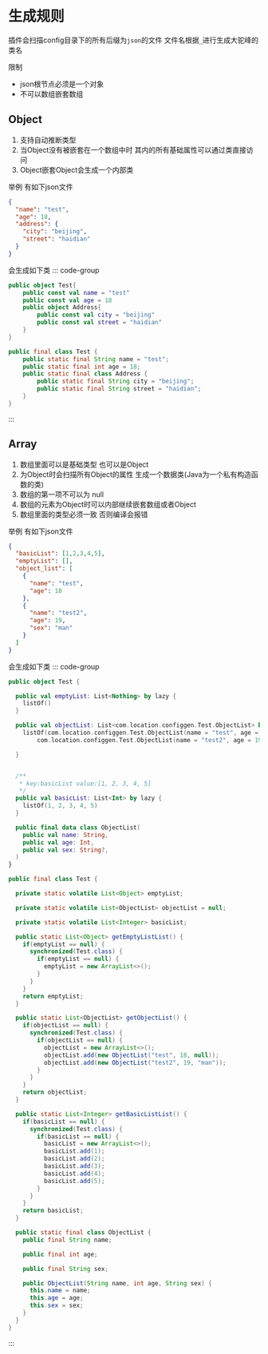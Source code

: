 # 生成规则
插件会扫描config目录下的所有后缀为`json`的文件 文件名根据`_`进行生成大驼峰的类名

限制
- json根节点必须是一个对象
- 不可以数组嵌套数组

## Object

1. 支持自动推断类型
2. 当Object没有被嵌套在一个数组中时 其内的所有基础属性可以通过类直接访问
3. Object嵌套Object会生成一个内部类

举例 有如下json文件
```json
{
  "name": "test",
  "age": 18,
  "address": {
    "city": "beijing",
    "street": "haidian"
  }
}
```
会生成如下类
::: code-group
```kotlin 
public object Test{
    public const val name = "test"
    public const val age = 18
    public object Address{
        public const val city = "beijing"
        public const val street = "haidian"
    }
}
```
```java
public final class Test {
    public static final String name = "test";
    public static final int age = 18;
    public static final class Address {
        public static final String city = "beijing";
        public static final String street = "haidian";
    }
}

```
::: 

## Array
1. 数组里面可以是基础类型 也可以是Object
2. 为Object时会扫描所有Object的属性 生成一个数据类(Java为一个私有构造函数的类)
3. 数组的第一项不可以为 null
4. 数组的元素为Object时可以内部继续嵌套数组或者Object
5. 数组里面的类型必须一致 否则编译会报错

举例 有如下json文件
```json
{
  "basicList": [1,2,3,4,5],
  "emptyList": [],
  "object_list": [
    {
      "name": "test",
      "age": 18
    },
    {
      "name": "test2",
      "age": 19,
      "sex": "man"
    }
  ]
}
```

会生成如下类
::: code-group
```kotlin
public object Test {

  public val emptyList: List<Nothing> by lazy {
    listOf()
  }

  public val objectList: List<com.location.configgen.Test.ObjectList> by lazy {
    listOf(com.location.configgen.Test.ObjectList(name = "test", age = 18, sex = null),
        com.location.configgen.Test.ObjectList(name = "test2", age = 19, sex = "man"))

  }


  /**
   * key:basicList value:[1, 2, 3, 4, 5]
   */
  public val basicList: List<Int> by lazy {
    listOf(1, 2, 3, 4, 5)
  }

  public final data class ObjectList(
    public val name: String,
    public val age: Int,
    public val sex: String?,
  )
}
```
```java
public final class Test {

  private static volatile List<Object> emptyList;

  private static volatile List<ObjectList> objectList = null;

  private static volatile List<Integer> basicList;

  public static List<Object> getEmptyListList() {
    if(emptyList == null) {
      synchronized(Test.class) {
        if(emptyList == null) {
          emptyList = new ArrayList<>();
        }
      }
    }
    return emptyList;
  }

  public static List<ObjectList> getObjectList() {
    if(objectList == null) {
      synchronized(Test.class) {
        if(objectList == null) {
          objectList = new ArrayList<>();
          objectList.add(new ObjectList("test", 18, null));
          objectList.add(new ObjectList("test2", 19, "man"));
        }
      }
    }
    return objectList;
  }

  public static List<Integer> getBasicListList() {
    if(basicList == null) {
      synchronized(Test.class) {
        if(basicList == null) {
          basicList = new ArrayList<>();
          basicList.add(1);
          basicList.add(2);
          basicList.add(3);
          basicList.add(4);
          basicList.add(5);
        }
      }
    }
    return basicList;
  }

  public static final class ObjectList {
    public final String name;

    public final int age;

    public final String sex;

    public ObjectList(String name, int age, String sex) {
      this.name = name;
      this.age = age;
      this.sex = sex;
    }
  }
}

```
:::







